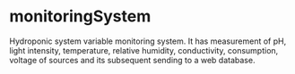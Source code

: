 # monitoringSystem
Hydroponic system variable monitoring system. It has measurement of pH, light intensity, temperature, relative humidity, conductivity, consumption, voltage of sources and its subsequent sending to a web database.
